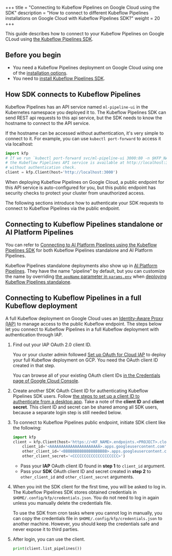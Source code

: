 +++
title = "Connecting to Kubeflow Pipelines on Google Cloud using the SDK"
description = "How to connect to different Kubeflow Pipelines installations on Google Cloud with Kubeflow Pipelines SDK?"
weight = 20
+++

This guide describes how to connect to your Kubeflow Pipelines on Google CLoud using [the Kubeflow Pipelines SDK](/docs/pipelines/sdk/sdk-overview/).

## Before you begin

* You need a Kubeflow Pipelines deployment on Google Cloud using one of the [installation options](/docs/pipelines/installation/overview/).
* You need to [install Kubeflow Pipelines SDK](/docs/pipelines/sdk/install-sdk/).

## How SDK connects to Kubeflow Pipelines

Kubeflow Pipelines has an API service named `ml-pipeline-ui` in the Kubernetes
namespace you deployed it to.
The Kubeflow Pipelines SDK can send REST api requests to this api service, but
the SDK needs to know the hostname to connect to the API service.

If the hostname can be accessed without authentication, it's very simple to
connect to it. For example, you can use `kubectl port-forward` to access it via
localhost:
```python
import kfp
# If we run `kubectl port-forward svc/ml-pipeline-ui 3000:80 -n $KFP_NAMESPACE`,
# the Kubeflow Pipelines API service is available at http://localhost:3000
# without authentication check.
client = kfp.Client(host='http://localhost:3000')
```

When deploying Kubeflow Pipelines on Google Cloud, a public endpoint for this
API service is auto-configured for you, but this public endpoint has security
checks to protect your cluster from unauthorized access.

The following sections introduce how to authenticate your SDK requests to connect
to Kubeflow Pipelines via the public endpoint.

## Connecting to Kubeflow Pipelines standalone or AI Platform Pipelines

You can refer to [Connecting to AI Platform Pipelines using the Kubeflow Pipelines SDK](https://cloud.google.com/ai-platform/pipelines/docs/connecting-with-sdk) for
both Kubeflow Pipelines standalone and AI Platform Pipelines.

Kubeflow Pipelines standalone deployments also show up in [AI Platform Pipelines](https://console.cloud.google.com/ai-platform/pipelines/clusters). They have the
name "pipeline" by default, but you can customize the name by overriding
[the `appName` parameter in `params.env`](https://github.com/kubeflow/pipelines/blob/master/manifests/kustomize/base/params.env#L1) when [deploying Kubeflow Pipelines standalone](/docs/pipelines/installation/standalone-deployment/).

## Connecting to Kubeflow Pipelines in a full Kubeflow deployment

A full Kubeflow deployment on Google Cloud uses an [Identity-Aware Proxy (IAP)](https://cloud.google.com/iap/docs) to manage access to the public Kubeflow endpoint. The steps
below let you connect to Kubeflow Pipelines in a full Kubeflow deployment with
authentication through IAP.

1. Find out your IAP OAuth 2.0 client ID.

    You or your cluster admin followed [Set up OAuth for Cloud IAP](https://www.kubeflow.org/docs/gke/deploy/oauth-setup/)
    to deploy your full Kubeflow deployment on GCP. You need the OAuth client
    ID created in that step.

    You can browse all of your existing OAuth client IDs [in the Credentials page of Google Cloud Console](https://console.cloud.google.com/apis/credentials).

1. Create another SDK OAuth Client ID for authenticating Kubeflow Pipelines SDK users.
Follow [the steps to set up a client ID to authenticate from a desktop app](https://cloud.google.com/iap/docs/authentication-howto#authenticating_from_a_desktop_app). Take
a note of the **client ID** and **client secret**. This client ID and secret can
be shared among all SDK users, because a separate login step is still needed below.

1. To connect to Kubeflow Pipelines public endpoint, initiate SDK client like the following:
    ```python
    import kfp
    client = kfp.Client(host='https://<KF_NAME>.endpoints.<PROJECT>.cloud.goog/pipeline',
        client_id='<AAAAAAAAAAAAAAAAAAAAAA>.apps.googleusercontent.com',
        other_client_id='<BBBBBBBBBBBBBBBBBBB>.apps.googleusercontent.com',
        other_client_secret='<CCCCCCCCCCCCCCCCCCCC>')
    ```

    * Pass your **IAP** OAuth client ID found in **step 1** to `client_id` argument.
    * Pass your **SDK** OAuth client ID and secret created in **step 2** to `other_client_id`
    and `other_client_secret` arguments.

1.  When you init the SDK client for the first time, you will be asked to log in.
The Kubeflow Pipelines SDK stores obtained credentials in `$HOME/.config/kfp/credentials.json`. You do not need to log in again unless you manually delete the credentials file.

    To use the SDK from cron tasks where you cannot log in manually, you can copy the credentials file in `$HOME/.config/kfp/credentials.json` to another machine.
    However, you should keep the credentials safe and never expose it to
    third parties.

1. After login, you can use the client.
    ```python
    print(client.list_pipelines())
    ```
